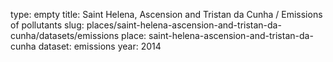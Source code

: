 type: empty
title: Saint Helena, Ascension and Tristan da Cunha / Emissions of pollutants
slug: places/saint-helena-ascension-and-tristan-da-cunha/datasets/emissions
place: saint-helena-ascension-and-tristan-da-cunha
dataset: emissions
year: 2014
